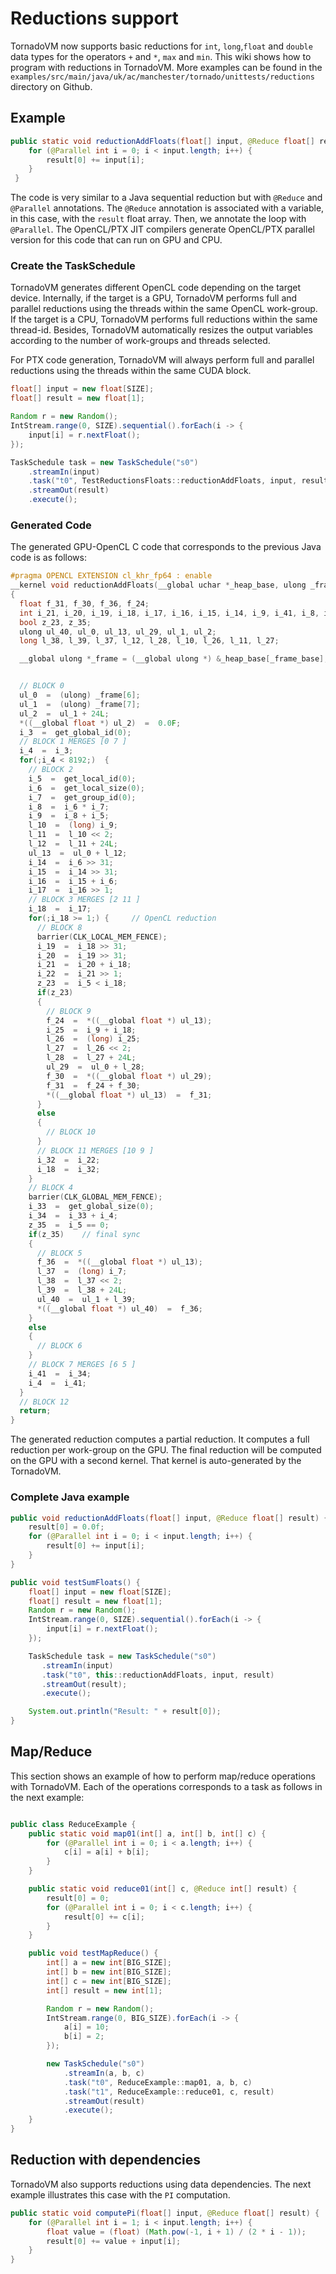 # Reductions support

TornadoVM now supports basic reductions for `int`, `long`,`float` and `double` data types for the operators `+` and `*`, `max` and `min`. This wiki shows how to program with reductions in TornadoVM. More examples can be found in the `examples/src/main/java/uk/ac/manchester/tornado/unittests/reductions` directory on Github.

## Example

```java
public static void reductionAddFloats(float[] input, @Reduce float[] result) {
 	for (@Parallel int i = 0; i < input.length; i++) {
		result[0] += input[i];
 	}
 }
```

The code is very similar to a Java sequential reduction but with `@Reduce` and `@Parallel` annotations. The `@Reduce` annotation is associated with a variable, in this case, with the `result` float array. Then, we annotate the loop with `@Parallel`. The OpenCL/PTX JIT compilers generate OpenCL/PTX parallel version for this code that can run on GPU and CPU.


### Create the TaskSchedule

TornadoVM generates different OpenCL code depending on the target device. Internally, if the target is a GPU, TornadoVM performs full and parallel reductions using the threads within the same OpenCL work-group. If the target is a CPU, TornadoVM performs full reductions within the same thread-id. Besides, TornadoVM automatically resizes the output variables according to the number of work-groups and threads selected.

For PTX code generation, TornadoVM will always perform full and parallel reductions using the threads within the same CUDA block.


```java
float[] input = new float[SIZE];
float[] result = new float[1];

Random r = new Random();
IntStream.range(0, SIZE).sequential().forEach(i -> {
    input[i] = r.nextFloat();
});

TaskSchedule task = new TaskSchedule("s0")
	.streamIn(input)
	.task("t0", TestReductionsFloats::reductionAddFloats, input, result)
	.streamOut(result)
	.execute();
```


### Generated Code

The generated GPU-OpenCL C code that corresponds to the previous Java code is as follows:


```c
#pragma OPENCL EXTENSION cl_khr_fp64 : enable  
__kernel void reductionAddFloats(__global uchar *_heap_base, ulong _frame_base, __constant uchar *_constant_region, __local uchar *_local_region, __global uchar *_private_region)
{
  float f_31, f_30, f_36, f_24;
  int i_21, i_20, i_19, i_18, i_17, i_16, i_15, i_14, i_9, i_41, i_8, i_7, i_6, i_5, i_4, i_3, i_34, i_33, i_32, i_25, i_22;
  bool z_23, z_35;
  ulong ul_40, ul_0, ul_13, ul_29, ul_1, ul_2;
  long l_38, l_39, l_37, l_12, l_28, l_10, l_26, l_11, l_27;

  __global ulong *_frame = (__global ulong *) &_heap_base[_frame_base];


  // BLOCK 0
  ul_0  =  (ulong) _frame[6];
  ul_1  =  (ulong) _frame[7];
  ul_2  =  ul_1 + 24L;
  *((__global float *) ul_2)  =  0.0F;
  i_3  =  get_global_id(0);
  // BLOCK 1 MERGES [0 7 ]
  i_4  =  i_3;
  for(;i_4 < 8192;)  {
    // BLOCK 2
    i_5  =  get_local_id(0);
    i_6  =  get_local_size(0);
    i_7  =  get_group_id(0);
    i_8  =  i_6 * i_7;
    i_9  =  i_8 + i_5;
    l_10  =  (long) i_9;
    l_11  =  l_10 << 2;
    l_12  =  l_11 + 24L;
    ul_13  =  ul_0 + l_12;
    i_14  =  i_6 >> 31;
    i_15  =  i_14 >> 31;
    i_16  =  i_15 + i_6;
    i_17  =  i_16 >> 1;
    // BLOCK 3 MERGES [2 11 ]
    i_18  =  i_17;
    for(;i_18 >= 1;) {     // OpenCL reduction
      // BLOCK 8
      barrier(CLK_LOCAL_MEM_FENCE);
      i_19  =  i_18 >> 31;
      i_20  =  i_19 >> 31;
      i_21  =  i_20 + i_18;
      i_22  =  i_21 >> 1;
      z_23  =  i_5 < i_18;
      if(z_23)
      {
        // BLOCK 9
        f_24  =  *((__global float *) ul_13);
        i_25  =  i_9 + i_18;
        l_26  =  (long) i_25;
        l_27  =  l_26 << 2;
        l_28  =  l_27 + 24L;
        ul_29  =  ul_0 + l_28;
        f_30  =  *((__global float *) ul_29);
        f_31  =  f_24 + f_30;
        *((__global float *) ul_13)  =  f_31;
      }
      else
      {
        // BLOCK 10
      }
      // BLOCK 11 MERGES [10 9 ]
      i_32  =  i_22;
      i_18  =  i_32;
    }
    // BLOCK 4
    barrier(CLK_GLOBAL_MEM_FENCE);
    i_33  =  get_global_size(0);
    i_34  =  i_33 + i_4;
    z_35  =  i_5 == 0;
    if(z_35)    // final sync
    {
      // BLOCK 5
      f_36  =  *((__global float *) ul_13);
      l_37  =  (long) i_7;
      l_38  =  l_37 << 2;
      l_39  =  l_38 + 24L;
      ul_40  =  ul_1 + l_39;
      *((__global float *) ul_40)  =  f_36;
    }
    else
    {
      // BLOCK 6
    }
    // BLOCK 7 MERGES [6 5 ]
    i_41  =  i_34;
    i_4  =  i_41;
  }
  // BLOCK 12
  return;
}

```

The generated reduction computes a partial reduction. It computes a full reduction per work-group on the GPU.  The final reduction will be computed on the GPU with a second kernel. That kernel is auto-generated by the TornadoVM.


### Complete Java example

```java
public void reductionAddFloats(float[] input, @Reduce float[] result) {
    result[0] = 0.0f;
    for (@Parallel int i = 0; i < input.length; i++) {
        result[0] += input[i];
    }
}

public void testSumFloats() {
    float[] input = new float[SIZE];
    float[] result = new float[1];
    Random r = new Random();
    IntStream.range(0, SIZE).sequential().forEach(i -> {
        input[i] = r.nextFloat();
    });

    TaskSchedule task = new TaskSchedule("s0")
       .streamIn(input)
       .task("t0", this::reductionAddFloats, input, result)
       .streamOut(result);
       .execute();

    System.out.println("Result: " + result[0]);
}
```

## Map/Reduce

This section shows an example of how to perform map/reduce operations with TornadoVM.
Each of the operations corresponds to a task as follows in the next example:


```java

public class ReduceExample {
    public static void map01(int[] a, int[] b, int[] c) {
        for (@Parallel int i = 0; i < a.length; i++) {
            c[i] = a[i] + b[i];
        }
    }

    public static void reduce01(int[] c, @Reduce int[] result) {
        result[0] = 0;
        for (@Parallel int i = 0; i < c.length; i++) {
            result[0] += c[i];
        }
    }

    public void testMapReduce() {
        int[] a = new int[BIG_SIZE];
        int[] b = new int[BIG_SIZE];
        int[] c = new int[BIG_SIZE];
        int[] result = new int[1];

        Random r = new Random();
        IntStream.range(0, BIG_SIZE).forEach(i -> {
            a[i] = 10;
            b[i] = 2;
        });

        new TaskSchedule("s0")
            .streamIn(a, b, c)
            .task("t0", ReduceExample::map01, a, b, c)
            .task("t1", ReduceExample::reduce01, c, result)
            .streamOut(result)
            .execute();
    }
}
```

## Reduction with dependencies

TornadoVM also supports reductions using data dependencies. The next example illustrates this case with the `PI` computation.


```java
public static void computePi(float[] input, @Reduce float[] result) {
    for (@Parallel int i = 1; i < input.length; i++) {
        float value = (float) (Math.pow(-1, i + 1) / (2 * i - 1));
        result[0] += value + input[i];
    }
}
```
